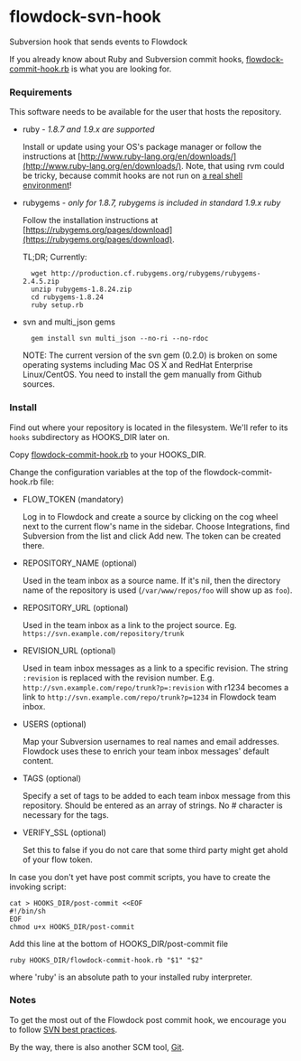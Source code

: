 flowdock-svn-hook
=================

Subversion hook that sends events to Flowdock

If you already know about Ruby and Subversion commit hooks,
[flowdock-commit-hook.rb](https://github.com/flowdock/flowdock-svn-hook/raw/master/hooks/flowdock-commit-hook.rb)
is what you are looking for.

### Requirements

This software needs to be available for the user that hosts the repository.

* ruby - _1.8.7 and 1.9.x are supported_

  Install or update using your OS's package manager or follow the instructions
  at [http://www.ruby-lang.org/en/downloads/](http://www.ruby-lang.org/en/downloads/).
  Note, that using rvm could be tricky, because commit hooks are not run on
  [a real shell environment](http://svnbook.red-bean.com/en/1.1/ch05s02.html#svn-ch-5-sect-2.1)!

* rubygems - _only for 1.8.7, rubygems is included in standard 1.9.x ruby_

  Follow the installation instructions at [https://rubygems.org/pages/download](https://rubygems.org/pages/download).

  TL;DR; Currently:

        wget http://production.cf.rubygems.org/rubygems/rubygems-2.4.5.zip
        unzip rubygems-1.8.24.zip
        cd rubygems-1.8.24
        ruby setup.rb

* svn and multi_json gems

        gem install svn multi_json --no-ri --no-rdoc

  NOTE: The current version of the svn gem (0.2.0) is broken on some operating
  systems including Mac OS X and RedHat Enterprise Linux/CentOS. You need to
  install the gem manually from Github sources.

### Install

Find out where your repository is located in the filesystem. We'll refer to its
`hooks` subdirectory as HOOKS_DIR later on.

Copy [flowdock-commit-hook.rb](https://github.com/flowdock/flowdock-svn-hook/raw/master/hooks/flowdock-commit-hook.rb)
to your HOOKS_DIR.

Change the configuration variables at the top of the flowdock-commit-hook.rb file:

* FLOW_TOKEN (mandatory)

  Log in to Flowdock and create a source by clicking on the cog wheel next to the current flow's name in the sidebar. Choose Integrations, find Subversion from the list and click Add new. The token can be created there.

* REPOSITORY_NAME (optional)

  Used in the team inbox as a source name. If it's nil, then the directory name of
  the repository is used (`/var/www/repos/foo` will show up as `foo`).

* REPOSITORY_URL (optional)

  Used in the team inbox as a link to the project source.
  Eg. `https://svn.example.com/repository/trunk`

* REVISION_URL (optional)

  Used in team inbox messages as a link to a specific revision. The string
  `:revision` is replaced with the revision number. E.g.
  `http://svn.example.com/repo/trunk?p=:revision` with r1234 becomes a link to
  `http://svn.example.com/repo/trunk?p=1234` in Flowdock team inbox.

* USERS (optional)

  Map your Subversion usernames to real names and email addresses.
  Flowdock uses these to enrich your team inbox messages' default content.

* TAGS (optional)

  Specify a set of tags to be added to each team inbox message from this 
  repository. Should be entered as an array of strings. No # character is 
  necessary for the tags.

* VERIFY_SSL (optional)

  Set this to false if you do not care that some third party might get
  ahold of your flow token.

In case you don't yet have post commit scripts, you have to create the invoking
script:

    cat > HOOKS_DIR/post-commit <<EOF
    #!/bin/sh
    EOF
    chmod u+x HOOKS_DIR/post-commit

Add this line at the bottom of HOOKS_DIR/post-commit file

    ruby HOOKS_DIR/flowdock-commit-hook.rb "$1" "$2"

where 'ruby' is an absolute path to your installed ruby interpreter.

### Notes

To get the most out of the Flowdock post commit hook, we encourage you to
follow [SVN best practices](http://blog.evanweaver.com/2007/08/15/svn-branching-best-practices-in-practice/).

By the way, there is also another SCM tool, [Git](http://git-scm.org).
